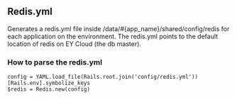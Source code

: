 ## Redis.yml

Generates a redis.yml file inside /data/#{app_name}/shared/config/redis for each application on the environment. The redis.yml points to the default location of redis on EY Cloud (the db master).

### How to parse the redis.yml

    config = YAML.load_file(Rails.root.join('config/redis.yml'))[Rails.env].symbolize_keys
    $redis = Redis.new(config)